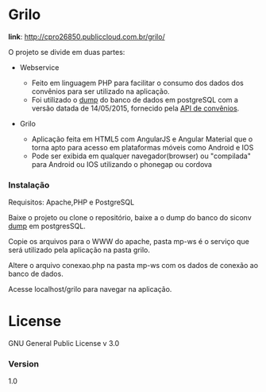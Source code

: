 # Grilo
**link**: http://cpro26850.publiccloud.com.br/grilo/

O projeto se divide em duas partes:
- Webservice
    - Feito em linguagem PHP  para facilitar o consumo dos dados dos convênios para ser utilizado na aplicação.
    - Foi utilizado o [dump](http://repositorio.dados.gov.br/economia-financas/encargos-financeiros/transferencias-financeiras/API_siconv_140515.zip) do banco de dados em postgreSQL com a versão datada de 14/05/2015, fornecido pela [API de convênios](http://api.convenios.gov.br/siconv/doc/).

- Grilo
    - Aplicação feita em HTML5 com AngularJS e Angular Material que o torna apto para acesso em plataformas móveis como Android e IOS
    - Pode ser exibida em qualquer navegador(browser) ou "compilada" para Android ou IOS utilizando o phonegap ou cordova

### Instalação
Requisitos: Apache,PHP e PostgreSQL

Baixe o projeto ou clone o repositório, baixe a o dump do banco do siconv [dump](http://repositorio.dados.gov.br/economia-financas/encargos-financeiros/transferencias-financeiras/API_siconv_140515.zip) em postgresSQL.

Copie os arquivos para o WWW do apache, pasta mp-ws é o serviço que será utilizado pela aplicação na pasta grilo.

Altere o arquivo conexao.php na pasta mp-ws com os dados de conexão ao banco de dados.

Acesse localhost/grilo para navegar na aplicação.

# License
GNU General Public License v 3.0

### Version
1.0